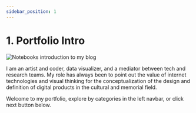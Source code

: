 ```yaml
---
sidebar_position: 1
---
```


# 1. Portfolio Intro

![Notebooks introduction to my blog](https://jcarroyos-portfolio.s3.amazonaws.com/blog/notebooks_intro-jcarroyos.jpg)

I am an artist and coder, data visualizer, and a mediator between tech and research teams. My role has always been to point out the value of internet technologies and visual thinking for the conceptualization of the design and definition of digital products in the cultural and memorial field.

Welcome to my portfolio, explore by categories in the left navbar, or click next button below.
